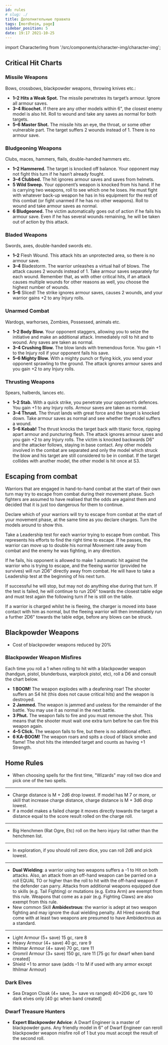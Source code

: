 ```yaml
---
id: rules
# slug: ./
title: Дополнительные правила
tags: [mordheim, page]
sidebar_position: 5
date: 19:17 2021-10-25
---
```


import CharacterImg from '/src/components/character-img/character-img';

## Critical Hit Charts

### Missile Weapons

Bows, crossbows, blackpowder weapons, throwing knives etc.:

- **1–2 Hits a Weak Spot.** The missile penetrates its
target’s armour. Ignore all armour saves.
- **3–4 Ricochet.** If there are any other models within
6", the closest enemy model is also hit. Roll to
wound and take any saves as normal for both
targets.
- **5–6 Master Shot.** The missile hits an eye, the
throat, or some other vulnerable part. The
target suffers 2 wounds instead of 1. There is
no armour save.

### Bludgeoning Weapons

Clubs, maces, hammers, flails, double-handed hammers etc.

- **1–2 Hammered.** The target is knocked off
balance. Your opponent may not fight this
turn if he hasn’t already fought.
- **3–4 Clubbed.** The hit ignores armour saves and
saves from helmets.
- **5 Wild Sweep.** Your opponent’s weapon is
knocked from his hand. If he is carrying two
weapons, roll to see which one he loses. He
must fight with whatever back-up weapon he
has in his equipment for the rest of this
combat (or fight unarmed if he has no other
weapons). Roll to wound and take armour
saves as normal.
- **6 Bludgeoned.** The victim automatically goes
out of action if he fails his armour
save. Even if he has several wounds
remaining, he will be taken out of
action by this attack.

### Bladed Weapons

Swords, axes, double-handed swords etc.

- **1–2** Flesh Wound. This attack hits an unprotected
area, so there is no armour save.
- **3–4** Bladestorm. The warrior unleashes a virtual
hail of blows. The attack causes 2 wounds
instead of 1. Take armour saves separately for
each wound. Remember that, as with other
critical hits, if an attack causes multiple
wounds for other reasons as well, you choose
the highest number of wounds.
- **5–6** Sliced! The strike ignores armour
saves, causes 2 wounds, and your
warrior gains +2 to any Injury rolls.

### Unarmed Combat

Wardogs, warhorses, Zombies, Possessed, animals etc.

- **1–2 Body Blow.** Your opponent staggers, allowing
you to seize the initiative and make an
additional attack. Immediately roll to hit and
to wound. Any saves are taken as normal.
- **3–4 Crushing Blow.** The blow lands with
tremendous force. You gain +1 to the Injury
roll if your opponent fails his save.
- **5–6 Mighty Blow.** With a mighty punch or flying
kick, you send your opponent sprawling to
the ground. The attack ignores armour saves
and you gain +2 to any Injury rolls.

### Thrusting Weapons

Spears, halberds, lances etc.

- **1–2 Stab.** With a quick strike, you penetrate your
opponent’s defences. You gain +1 to any
Injury rolls. Armour saves are taken as normal.
- **3–4 Thrust.** The thrust lands with great force and
the target is knocked down. Take armour
saves as normal and see whether the model
suffers a wound.
- **5–6 Kebab!** The thrust knocks the target back with
titanic force, ripping apart armour and
puncturing flesh. The attack ignores armour
saves and you gain +2 to any Injury rolls. The
victim is knocked backwards D6" and the
attacker follows, staying in base contact. Any
other models involved in the combat are
separated and only the model which struck
the blow and his target are still considered
to be in combat. If the target collides with
another model, the other model is hit once
at S3.

## Escaping from combat

Warriors that are engaged in hand-to-hand combat at
the start of their own turn may try to escape from
combat during their movement phase. Such fighters
are assumed to have realised that the odds are against
them and decided that it is just too dangerous for
them to continue.

Declare which of your warriors will try to escape from
combat at the start of your movement phase, at the
same time as you declare charges. Turn the models
around to show this.

Take a Leadership test for each warrior trying to
escape from combat. This represents his efforts to
find the right time to escape. If he passes, the warrior
can move up to double his normal Movement rate
away from combat and the enemy he was fighting, in
any direction.

If he fails, his opponent is allowed to make 1
automatic hit against the warrior who is trying to
escape, and the fleeing warrior (provided he survives)
will run 2D6" directly away from combat. He will have
to take a Leadership test at the beginning of his next
turn.

If successful he will stop, but may not do anything
else during that turn. If the test is failed, he will
continue to run 2D6" towards the closest table edge
and must test again the following turn if he is still on
the table.

If a warrior is charged whilst he is fleeing, the
charger is moved into base contact with
him as normal, but the fleeing warrior
will then immediately run a
further 2D6"
towards the table
edge, before any
blows can be
struck.

## Blackpowder Weapons

- Cost of blackpowder weapons reduced by 20%

### Blackpowder Weapon Misfires

Each time you roll a 1 when rolling to hit with a blackpowder weapon (handgun, pistol, blunderbuss, warplock pistol, etc), roll a D6 and consult the chart below.

- **1 BOOM!** The weapon explodes with a
deafening roar! The shooter suffers an S4 hit
(this does not cause critical hits) and the
weapon is destroyed.
- **2 Jammed.** The weapon is jammed and useless
for the remainder of the battle. You may use
it as normal in the next battle.
- **3 Phut.** The weapon fails to fire and you must
remove the shot. This means that the shooter
must wait one extra turn before he can fire
this weapon again.
- **4–5 Click.** The weapon fails to fire, but there is
no additional effect.
- **6 KA-BOOM!** The weapon roars and spits a
cloud of black smoke and flame! The shot
hits the intended target and counts as having
+1 Strength.

## Home Rules

- When choosing spells for the first time, "Wizards" may roll two dice and pick one of the two spells.

<hr/>

- Charge distance is M + 2d6 drop lowest. If model has M 7 or more, or skill that increase charge distance, charge distance is M + 3d6 drop lowest.
- If a model makes a failed charge it moves directly towards the target a distance equal to the score result rolled on the charge roll.

<hr/>

- Big Henchmen (Rat Ogre, Etc) roll on the hero injury list rather than the henchmen list.

<hr/>

- In exploration, if you should roll zero dice, you can roll 2d6 and pick lowest.

<hr/>

- **Dual Wielding**: a warrior using two weapons suffers a -1 to Hit on both attacks. Also, an attack from an off-hand weapon can be parried on a roll EQUAL TO or higher than the roll to hit with the off-hand weapon if the defender can parry. Attacks from additional weapons equipped due to skills (e.g. Tail Fighting) or mutations (e.g. Extra Arm) are exempt from this rule. Weapons that come as a pair (e.g. Fighting Claws) are also exempt from this rule.
- New common Skill **Ambidextrous**: the warrior is adept at two weapon fighting and may ignore the dual wielding penalty. All Hired swords that come with at least two weapons are presumed to have Ambidextrous as a standard.

<hr/>

- Light Armour (5+ save) 15 gc, rare 8
- Heavy Armour (4+ save) 40 gc, rare 9
- Ithilmar Armour (4+ save) 70 gc, rare 11
- Gromril Armour (3+ save) 150 gc, rare 11 [75 gc for dwarf when band created]
- Shield +1 to armor save (adds -1 to M if used with any armor except Ithilmar Armour)

### Dark Elves

- Sea Dragon Cloak (4+ save, 3+ save vs ranged) 40+2D6 gc, rare 10 dark elves only [40 gc when band created]

### Dwarf Treasure Hunters

- **Expert Blackpowder Advice**: A Dwarf Engineer is a master of blackpowder guns. Any friendly model in 6" of Dwarf Engineer can reroll blackpowder weapon misfire roll of 1 but you must accept the result of the second roll.
